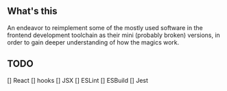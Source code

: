 ## What's this
An endeavor to reimplement some of the mostly used software in the frontend development toolchain as their mini (probably broken) versions, in order to gain deeper understanding of how the magics work.

## TODO
[] React
  [] hooks
  [] JSX
[] ESLint
[] ESBuild
[] Jest
